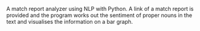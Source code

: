 A match report analyzer using NLP with Python. A link of a match report is provided and the program works out the sentiment of proper nouns in the text and visualises the information on a bar graph.
